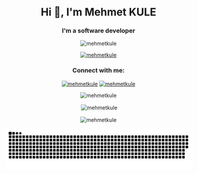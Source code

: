 <h1 align="center">Hi 👋, I'm Mehmet KULE</h1>
<h3 align="center">I'm a software developer</h3>

<p align="center"> <img src="https://komarev.com/ghpvc/?username=mehmetkule&label=Profile%20views&color=0e75b6&style=flat" alt="mehmetkule" /> </p>

<p align="center"> <a href="https://github.com/ryo-ma/github-profile-trophy"><img src="https://github-profile-trophy.vercel.app/?username=mehmetkule" alt="mehmetkule" /></a> </p>



<h3 align="center">Connect with me:</h3>
<p align="center">
<a href="https://linkedin.com/in/mehmetkule" target="blank"><img align="center" src="https://raw.githubusercontent.com/rahuldkjain/github-profile-readme-generator/master/src/images/icons/Social/linked-in-alt.svg" alt="mehmetkule" height="30" width="40" /></a>
<a href="https://www.hackerrank.com/mehmetkule" target="blank"><img align="center" src="https://raw.githubusercontent.com/rahuldkjain/github-profile-readme-generator/master/src/images/icons/Social/hackerrank.svg" alt="mehmetkule" height="30" width="40" /></a>
</p>

<p align="center"><img  src="https://github-readme-stats.vercel.app/api/top-langs?username=mehmetkule&show_icons=true&locale=en&layout=compact" alt="mehmetkule" /></p>

<p align="center">&nbsp;<img align="center" src="https://github-readme-stats.vercel.app/api?username=mehmetkule&show_icons=true&locale=en" alt="mehmetkule" /></p>

<p align="center"><img align="center" src="https://github-readme-streak-stats.herokuapp.com/?user=mehmetkule&" alt="mehmetkule" /></p>
<img src="https://github.com/mehmetkule/mehmetkule/blob/master/github-user-contribution%20(1).svg" alt="Snake animation" style="max-width: 100%;">
